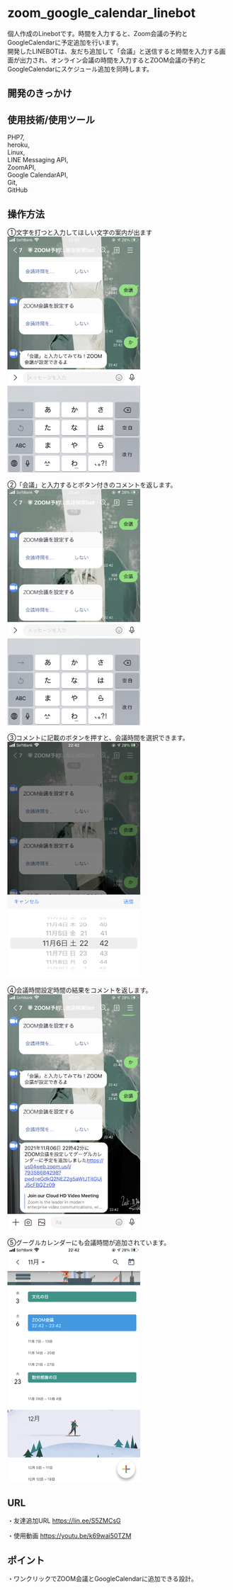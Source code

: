 # zoom_google_calendar_linebot

個人作成のLinebotです。時間を入力すると、Zoom会議の予約とGoogleCalendarに予定追加を行います。</br>
開発したLINEBOTは、友だち追加して「会議」と送信すると時間を入力する画面が出力され、オンライン会議の時間を入力するとZOOM会議の予約とGoogleCalendarにスケジュール追加を同時します。</br>

## 開発のきっかけ


## 使用技術/使用ツール
PHP7,</br>
heroku,</br>
Linux,</br>
LINE Messaging API,</br>
ZoomAPI,</br>
Google CalendarAPI,</br>
Git,</br>
GitHub</br>

## 操作方法
①文字を打つと入力してほしい文字の案内が出ます</br>
<img src="https://github.com/ryuzo111/zoom_google_calendar_linebot/blob/master/IMG_6411.PNG" width="300px" >

②「会議」と入力するとボタン付きのコメントを返します。</br>
<img src="https://github.com/ryuzo111/zoom_google_calendar_linebot/blob/master/IMG_6410.PNG" width="300px" >

③コメントに記載のボタンを押すと、会議時間を選択できます。</br>
<img src="https://github.com/ryuzo111/zoom_google_calendar_linebot/blob/master/IMG_6413.PNG" width="300px" >

④会議時間設定時間の結果をコメントを返します。</br>
<img src="https://github.com/ryuzo111/zoom_google_calendar_linebot/blob/master/IMG_6414.PNG" width="300px" >

⑤グーグルカレンダーにも会議時間が追加されています。</br>
<img src="https://github.com/ryuzo111/zoom_google_calendar_linebot/blob/master/IMG_6415.PNG" width="300px" >

## URL
・友達追加URL
https://lin.ee/S5ZMCsG

・使用動画
https://youtu.be/k69wai50TZM

## ポイント
・ワンクリックでZOOM会議とGoogleCalendarに追加できる設計。</br>

